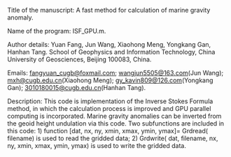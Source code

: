 Title of the manuscript: A fast method for calculation of marine gravity anomaly.

Name of the program: ISF_GPU.m.

Author details: Yuan Fang, Jun Wang, Xiaohong Meng, Yongkang Gan, Hanhan Tang.
                School of Geophysics and Information Technology, China University
                of Geosciences, Beijing 100083, China.

Emails: fangyuan_cugb@foxmail.com;
	wangjun5505@163.com(Jun Wang);
	mxh@cugb.edu.cn(Xiaohong Meng);
	gy_kavin809@126.com(Yongkang Gan);
	3010180015@cugb.edu.cn(Hanhan Tang).
 
 
Description:
  This code is implementation of the Inverse Stokes Formula method, in which the calculation process is improved and GPU parallel computing is incorporated. Marine gravity anomalies can be inverted from the geoid height undulation via this code. Two subfunctions are included in this code: 1) function [dat, nx, ny, xmin, xmax, ymin, ymax]= Grdread( filename) is used to read the gridded data; 2) Grdwrite( dat, filename, nx, ny, xmin, xmax, ymin, ymax) is used to write the gridded data.
